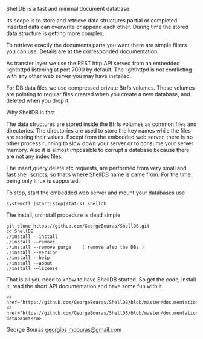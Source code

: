 ShellDB is a fast and minimal document database.

Its scope is to store and retrieve data structures partial or completed. Inserted data can overwrite or append each other. During time the stored data structure is getting more complex.

To retrieve exactly the documents parts you want there are simple filters you can use. Details are at the corresponded documentation.

As transfer layer we use the REST http API served from an embedded lighthttpd listening at port 7000 by default. The lighthttpd is not conflicting with any other web server you may have installed.

For DB data files we use compressed private Btrfs volumes. These volumes are pointing to regular files created when you create a new database, and deleted when you drop it

Why ShellDB is fast.

The data structures are stored inside the Btrfs volumes as common files and directories.  The directories are used to store the key names while the files are storing their values.
Except from the embedded web server, there is no other process running to slow down your server or to consume your server memory. Also it is almost impossible to corrupt a database because there are not any index files.

The insert,query,delete etc requests, are performed from very small and fast shell scripts, so that’s where ShellDB name is came from. For the time being only linux is supported.

To stop, start the embedded web server and mount your databases use

	systemctl (start|stop|status) shelldb

The install, uninstall procedure is dead simple

	git clone https://github.com/GeorgeBouras/ShellDB.git
	cd ShellDB
	./install --install
	./install -–remove
	./install --remove purge	( remove also the DBs )
	./install --version
	./install --help
	./install -–about
	./install -–license

That is all you need to know to have ShellDB started. So get the code, install it, read the short API documentation and have some fun with it.

	<a href="https://github.com/GeorgeBouras/ShellDB/blob/master/documentation/01%20generic.txt">Generic</a>
	<a href="https://github.com/GeorgeBouras/ShellDB/blob/master/documentation/02%20manage%20databases.txt">Manage databases</a>

George Bouras
georgios.mpouras@gmail.com
